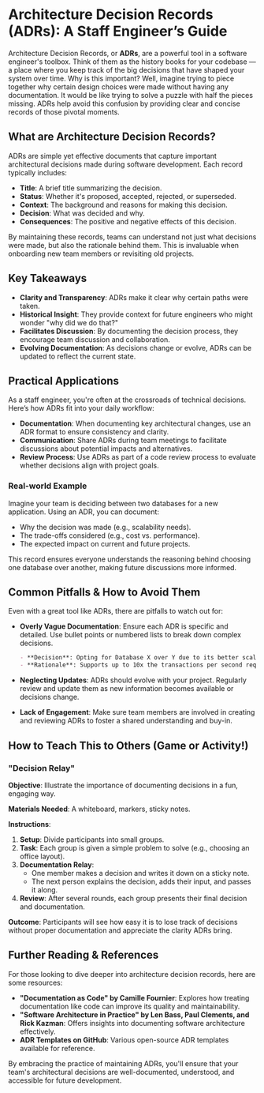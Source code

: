 # Architecture Decision Records (ADRs): A Staff Engineer’s Guide

Architecture Decision Records, or **ADRs**, are a powerful tool in a software engineer's toolbox. Think of them as the history books for your codebase — a place where you keep track of the big decisions that have shaped your system over time. Why is this important? Well, imagine trying to piece together why certain design choices were made without having any documentation. It would be like trying to solve a puzzle with half the pieces missing. ADRs help avoid this confusion by providing clear and concise records of those pivotal moments.

## What are Architecture Decision Records?

ADRs are simple yet effective documents that capture important architectural decisions made during software development. Each record typically includes:

- **Title**: A brief title summarizing the decision.
- **Status**: Whether it's proposed, accepted, rejected, or superseded.
- **Context**: The background and reasons for making this decision.
- **Decision**: What was decided and why.
- **Consequences**: The positive and negative effects of this decision.

By maintaining these records, teams can understand not just what decisions were made, but also the rationale behind them. This is invaluable when onboarding new team members or revisiting old projects.

## Key Takeaways

- **Clarity and Transparency**: ADRs make it clear why certain paths were taken.
- **Historical Insight**: They provide context for future engineers who might wonder "why did we do that?"
- **Facilitates Discussion**: By documenting the decision process, they encourage team discussion and collaboration.
- **Evolving Documentation**: As decisions change or evolve, ADRs can be updated to reflect the current state.

## Practical Applications

As a staff engineer, you're often at the crossroads of technical decisions. Here’s how ADRs fit into your daily workflow:

- **Documentation**: When documenting key architectural changes, use an ADR format to ensure consistency and clarity.
- **Communication**: Share ADRs during team meetings to facilitate discussions about potential impacts and alternatives.
- **Review Process**: Use ADRs as part of a code review process to evaluate whether decisions align with project goals.

### Real-world Example

Imagine your team is deciding between two databases for a new application. Using an ADR, you can document:

- Why the decision was made (e.g., scalability needs).
- The trade-offs considered (e.g., cost vs. performance).
- The expected impact on current and future projects.

This record ensures everyone understands the reasoning behind choosing one database over another, making future discussions more informed.

## Common Pitfalls & How to Avoid Them

Even with a great tool like ADRs, there are pitfalls to watch out for:

- **Overly Vague Documentation**: Ensure each ADR is specific and detailed. Use bullet points or numbered lists to break down complex decisions.
  
  ```markdown
  - **Decision**: Opting for Database X over Y due to its better scalability.
  - **Rationale**: Supports up to 10x the transactions per second required for our current user base.
  ```

- **Neglecting Updates**: ADRs should evolve with your project. Regularly review and update them as new information becomes available or decisions change.

- **Lack of Engagement**: Make sure team members are involved in creating and reviewing ADRs to foster a shared understanding and buy-in.

## How to Teach This to Others (Game or Activity!)

### "Decision Relay"

**Objective**: Illustrate the importance of documenting decisions in a fun, engaging way.

**Materials Needed**: A whiteboard, markers, sticky notes.

**Instructions**:
1. **Setup**: Divide participants into small groups.
2. **Task**: Each group is given a simple problem to solve (e.g., choosing an office layout).
3. **Documentation Relay**:
   - One member makes a decision and writes it down on a sticky note.
   - The next person explains the decision, adds their input, and passes it along.
4. **Review**: After several rounds, each group presents their final decision and documentation.

**Outcome**: Participants will see how easy it is to lose track of decisions without proper documentation and appreciate the clarity ADRs bring.

## Further Reading & References

For those looking to dive deeper into architecture decision records, here are some resources:

- **"Documentation as Code" by Camille Fournier**: Explores how treating documentation like code can improve its quality and maintainability.
- **"Software Architecture in Practice" by Len Bass, Paul Clements, and Rick Kazman**: Offers insights into documenting software architecture effectively.
- **ADR Templates on GitHub**: Various open-source ADR templates available for reference.

By embracing the practice of maintaining ADRs, you'll ensure that your team's architectural decisions are well-documented, understood, and accessible for future development.